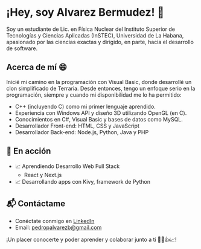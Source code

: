 # ¡Hey, soy Alvarez Bermudez! 👋

Soy un estudiante de Lic. en Física Nuclear del Instituto Superior de Tecnologías y Ciencias Aplicadas (InSTEC), Universidad de La Habana, apasionado por las ciencias exactas y dirigido, en parte, hacia el desarrollo de software.

## Acerca de mí 😄

Inicié mi camino en la programación con Visual Basic, donde desarrollé un clon simplificado de Terraria. Desde entonces, tengo un enfoque serio en la programación, siempre y cuando mi disponibilidad me lo ha permitido:
- C++ (incluyendo C) como mi primer lenguaje aprendido.
- Experiencia con Windows API y diseño 3D utilizando OpenGL (en C).
- Conocimientos en C#, Visual Basic y bases de datos como MySQL.
- Desarrollador Front-end: HTML, CSS y JavaScript
- Desarrollador Back-end: Node.js, Python, Java y PHP

## 🌱 En acción

- 📈 Aprendiendo Desarrollo Web Full Stack
  - React y Next.js
- 📈 Desarrollando apps con Kivy, framework de Python

## 📬 Contáctame

- Conéctate conmigo en [LinkedIn](https://www.linkedin.com/in/pedro-pablo-alvarez-bermudez-57771432b)
- Email: pedropalvarezb@gmail.com

¡Un placer conocerte y poder aprender y colaborar junto a ti 🤝🙂👍📈! 



